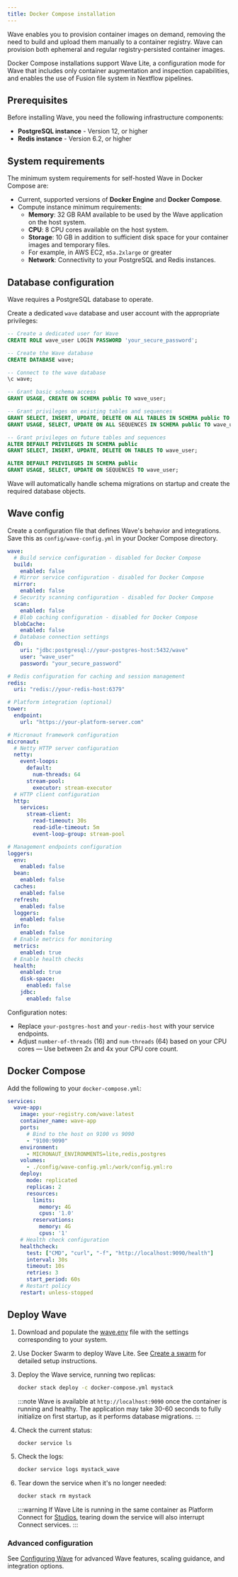 ```yaml
---
title: Docker Compose installation
---
```


Wave enables you to provision container images on demand, removing the need to build and upload them manually to a container registry. Wave can provision both ephemeral and regular registry-persisted container images.

Docker Compose installations support Wave Lite, a configuration mode for Wave that includes only container augmentation and inspection capabilities, and enables the use of Fusion file system in Nextflow pipelines.

## Prerequisites

Before installing Wave, you need the following infrastructure components:

- **PostgreSQL instance** - Version 12, or higher 
- **Redis instance** - Version 6.2, or higher

## System requirements

The minimum system requirements for self-hosted Wave in Docker Compose are:

- Current, supported versions of **Docker Engine** and **Docker Compose**.
- Compute instance minimum requirements:
  - **Memory**: 32 GB RAM available to be used by the Wave application on the host system. 
  - **CPU**: 8 CPU cores available on the host system. 
  - **Storage**: 10 GB in addition to sufficient disk space for your container images and temporary files.
  - For example, in AWS EC2, `m5a.2xlarge` or greater
  - **Network**: Connectivity to your PostgreSQL and Redis instances.  

## Database configuration

Wave requires a PostgreSQL database to operate. 

Create a dedicated `wave` database and user account with the appropriate privileges:

```sql
-- Create a dedicated user for Wave
CREATE ROLE wave_user LOGIN PASSWORD 'your_secure_password';

-- Create the Wave database
CREATE DATABASE wave;

-- Connect to the wave database
\c wave;

-- Grant basic schema access
GRANT USAGE, CREATE ON SCHEMA public TO wave_user;

-- Grant privileges on existing tables and sequences
GRANT SELECT, INSERT, UPDATE, DELETE ON ALL TABLES IN SCHEMA public TO wave_user;
GRANT USAGE, SELECT, UPDATE ON ALL SEQUENCES IN SCHEMA public TO wave_user;

-- Grant privileges on future tables and sequences
ALTER DEFAULT PRIVILEGES IN SCHEMA public
GRANT SELECT, INSERT, UPDATE, DELETE ON TABLES TO wave_user;

ALTER DEFAULT PRIVILEGES IN SCHEMA public
GRANT USAGE, SELECT, UPDATE ON SEQUENCES TO wave_user;
```

Wave will automatically handle schema migrations on startup and create the required database objects.

## Wave config 

Create a configuration file that defines Wave's behavior and integrations. Save this as `config/wave-config.yml` in your Docker Compose directory.

```yaml
wave:
  # Build service configuration - disabled for Docker Compose
  build:
    enabled: false
  # Mirror service configuration - disabled for Docker Compose  
  mirror:
    enabled: false
  # Security scanning configuration - disabled for Docker Compose
  scan:
    enabled: false
  # Blob caching configuration - disabled for Docker Compose
  blobCache:
    enabled: false
  # Database connection settings
  db:
    uri: "jdbc:postgresql://your-postgres-host:5432/wave"
    user: "wave_user"
    password: "your_secure_password"

# Redis configuration for caching and session management
redis:
  uri: "redis://your-redis-host:6379"

# Platform integration (optional)
tower:
  endpoint:
    url: "https://your-platform-server.com"

# Micronaut framework configuration
micronaut:
  # Netty HTTP server configuration
  netty:
    event-loops:
      default:
        num-threads: 64
      stream-pool:
        executor: stream-executor
  # HTTP client configuration
  http:
    services:
      stream-client:
        read-timeout: 30s
        read-idle-timeout: 5m
        event-loop-group: stream-pool

# Management endpoints configuration
loggers:
  env:
    enabled: false
  bean:
    enabled: false
  caches:
    enabled: false
  refresh:
    enabled: false
  loggers:
    enabled: false
  info:
    enabled: false
  # Enable metrics for monitoring
  metrics:
    enabled: true
  # Enable health checks
  health:
    enabled: true
    disk-space:
      enabled: false
    jdbc:
      enabled: false
```

Configuration notes:

- Replace `your-postgres-host` and `your-redis-host` with your service endpoints.
- Adjust `number-of-threads` (16) and `num-threads` (64) based on your CPU cores — Use between 2x and 4x your CPU core count.

## Docker Compose

Add the following to your `docker-compose.yml`: 

```yaml
services:
  wave-app:
    image: your-registry.com/wave:latest
    container_name: wave-app
    ports:
      # Bind to the host on 9100 vs 9090  
      - "9100:9090"
    environment:
      - MICRONAUT_ENVIRONMENTS=lite,redis,postgres
    volumes:
      - ./config/wave-config.yml:/work/config.yml:ro
    deploy:
      mode: replicated
      replicas: 2      
      resources:
        limits:
          memory: 4G
          cpus: '1.0'
        reservations:
          memory: 4G
          cpus: '1'
    # Health check configuration
    healthcheck:
      test: ["CMD", "curl", "-f", "http://localhost:9090/health"]
      interval: 30s
      timeout: 10s
      retries: 3
      start_period: 60s
    # Restart policy
    restart: unless-stopped
```

## Deploy Wave 

1. Download and populate the [wave.env](./_templates/wave.env) file with the settings corresponding to your system.

2. Use Docker Swarm to deploy Wave Lite. See [Create a swarm](https://docs.docker.com/engine/swarm/swarm-tutorial/create-swarm/) for detailed setup instructions.


3. Deploy the Wave service, running two replicas:
  
    ```bash
    docker stack deploy -c docker-compose.yml mystack
    ```

    :::note
    Wave is available at `http://localhost:9090` once the container is running and healthy. The application may take 30-60 seconds to fully initialize on first startup, as it performs database migrations.
    :::

4. Check the current status:
  
    ```bash
    docker service ls
    ```

5. Check the logs:

    ```bash
    docker service logs mystack_wave
    ```

6. Tear down the service when it's no longer needed:

    ```bash
    docker stack rm mystack
    ```

    :::warning
    If Wave Lite is running in the same container as Platform Connect for [Studios](https://docs.seqera.io/platform-enterprise/25.2/enterprise/studios#docker-compose), tearing down the service will also interrupt Connect services. 
    :::

### Advanced configuration

See [Configuring Wave](./configuring-wave.md) for advanced Wave features, scaling guidance, and integration options.
